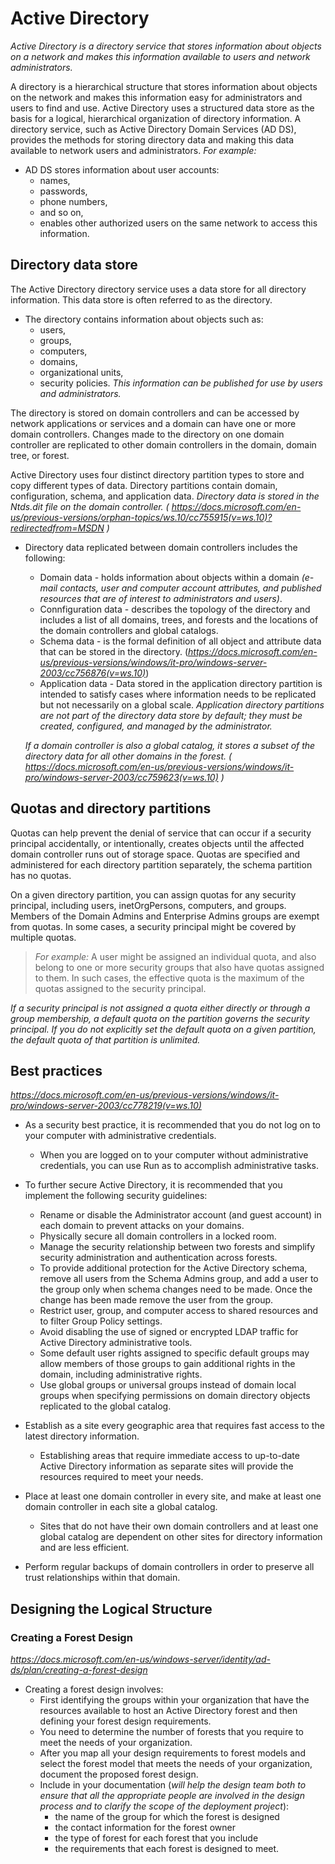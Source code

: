# Active Directory
*Active Directory is a directory service that stores information about objects on a network and makes this information available to users and network administrators.*

A directory is a hierarchical structure that stores information about objects on the network and makes this information easy for administrators and users to find and use. 
Active Directory uses a structured data store as the basis for a logical, hierarchical organization of directory information.
A directory service, such as Active Directory Domain Services (AD DS), provides the methods for storing directory data and making this data available to network users and administrators.
*For example:*
* AD DS stores information about user accounts:
    * names,
    * passwords,
    * phone numbers,
    * and so on,
    * enables other authorized users on the same network to access this information.

## Directory data store
The Active Directory directory service uses a data store for all directory information. This data store is often referred to as the directory.
* The directory contains information about objects such as:
    * users,
    * groups,
    * computers,
    * domains,
    * organizational units,
    * security policies.
*This information can be published for use by users and administrators.*

The directory is stored on domain controllers and can be accessed by network applications or services and a domain can have one or more domain controllers.
Changes made to the directory on one domain controller are replicated to other domain controllers in the domain, domain tree, or forest.

Active Directory uses four distinct directory partition types to store and copy different types of data.
Directory partitions contain domain, configuration, schema, and application data.
*Directory data is stored in the Ntds.dit file on the domain controller. ( https://docs.microsoft.com/en-us/previous-versions/orphan-topics/ws.10/cc755915(v=ws.10)?redirectedfrom=MSDN )*

* Directory data replicated between domain controllers includes the following:
    * Domain data - holds information about objects within a domain *(e-mail contacts, user and computer account attributes, and published resources that are of interest to administrators and users)*.
    * Connfiguration data - describes the topology of the directory and includes a list of all domains, trees, and forests and the locations of the domain controllers and global catalogs.
    * Schema data - is the formal definition of all object and attribute data that can be stored in the directory. (*https://docs.microsoft.com/en-us/previous-versions/windows/it-pro/windows-server-2003/cc756876(v=ws.10)*)
    * Application data - Data stored in the application directory partition is intended to satisfy cases where information needs to be replicated but not necessarily on a global scale. *Application directory partitions are not part of the directory data store by default; they must be created, configured, and managed by the administrator.*

    *If a domain controller is also a global catalog, it stores a subset of the directory data for all other domains in the forest. ( https://docs.microsoft.com/en-us/previous-versions/windows/it-pro/windows-server-2003/cc759623(v=ws.10) )*


## Quotas and directory partitions
Quotas can help prevent the denial of service that can occur if a security principal accidentally, or intentionally, creates objects until the affected domain controller runs out of storage space.
Quotas are specified and administered for each directory partition separately, the schema partition has no quotas.

 On a given directory partition, you can assign quotas for any security principal, including users, inetOrgPersons, computers, and groups.
 Members of the Domain Admins and Enterprise Admins groups are exempt from quotas. In some cases, a security principal might be covered by multiple quotas. 
 > *For example:*
 > A user might be assigned an individual quota, and also belong to one or more security groups that also have quotas assigned to them. In such cases, the effective quota is the maximum of the quotas assigned to the security principal.

 *If a security principal is not assigned a quota either directly or through a group membership, a default quota on the partition governs the security principal.*
 *If you do not explicitly set the default quota on a given partition, the default quota of that partition is unlimited.*

## Best practices
*https://docs.microsoft.com/en-us/previous-versions/windows/it-pro/windows-server-2003/cc778219(v=ws.10)*

* As a security best practice, it is recommended that you do not log on to your computer with administrative credentials.
    * When you are logged on to your computer without administrative credentials, you can use Run as to accomplish administrative tasks.

* To further secure Active Directory, it is recommended that you implement the following security guidelines:
    * Rename or disable the Administrator account (and guest account) in each domain to prevent attacks on your domains.
    * Physically secure all domain controllers in a locked room.
    * Manage the security relationship between two forests and simplify security administration and authentication across forests.
    * To provide additional protection for the Active Directory schema, remove all users from the Schema Admins group, and add a user to the group only when schema changes need to be made. Once the change has been made remove the user from the group.
    * Restrict user, group, and computer access to shared resources and to filter Group Policy settings.
    * Avoid disabling the use of signed or encrypted LDAP traffic for Active Directory administrative tools.
    * Some default user rights assigned to specific default groups may allow members of those groups to gain additional rights in the domain, including administrative rights.
    * Use global groups or universal groups instead of domain local groups when specifying permissions on domain directory objects replicated to the global catalog.

* Establish as a site every geographic area that requires fast access to the latest directory information.
    * Establishing areas that require immediate access to up-to-date Active Directory information as separate sites will provide the resources required to meet your needs.
    
* Place at least one domain controller in every site, and make at least one domain controller in each site a global catalog.
    * Sites that do not have their own domain controllers and at least one global catalog are dependent on other sites for directory information and are less efficient.

* Perform regular backups of domain controllers in order to preserve all trust relationships within that domain.


## Designing the Logical Structure

### Creating a Forest Design
*https://docs.microsoft.com/en-us/windows-server/identity/ad-ds/plan/creating-a-forest-design*
* Creating a forest design involves:
    * First identifying the groups within your organization that have the resources available to host an Active Directory forest and then defining your forest design requirements.
    * You need to determine the number of forests that you require to meet the needs of your organization.
    * After you map all your design requirements to forest models and select the forest model that meets the needs of your organization, document the proposed forest design.
    * Include in your documentation (*will help the design team both to ensure that all the appropriate people are involved in the design process and to clarify the scope of the deployment project*):
        * the name of the group for which the forest is designed
        * the contact information for the forest owner
        * the type of forest for each forest that you include
        * the requirements that each forest is designed to meet. 
        